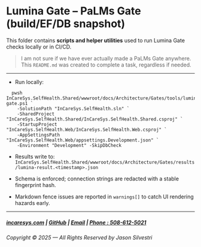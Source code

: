 ﻿# Lumina Gate – PaLMs Gate (build/EF/DB snapshot)

This folder contains **scripts and helper utilities** used to run Lumina Gate checks locally or in CI/CD.

> I am not sure if we have ever actually made a PaLMs Gate anywhere. This `README.md` was created to complete a task, regardless if needed.

--- 

- Run locally:

```
  pwsh InCareSys.SelfHealth.Shared/wwwroot/docs/Architecture/Gates/tools/lumina-gate.ps1 `
    -SolutionPath "InCareSys.SelfHealth.sln" `
    -SharedProject "InCareSys.SelfHealth.Shared/InCareSys.SelfHealth.Shared.csproj" `
    -StartupProject "InCareSys.SelfHealth.Web/InCareSys.SelfHealth.Web.csproj" `
    -AppSettingsPath "InCareSys.SelfHealth.Web/appsettings.Development.json" `
    -Environment "Development" -SkipDbCheck
```

- Results write to:
  `InCareSys.SelfHealth.Shared/wwwroot/docs/Architecture/Gates/results/lumina-result.<timestamp>.json`

- Schema is enforced; connection strings are redacted with a stable fingerprint hash.
- Markdown fence issues are reported in `warnings[]` to catch UI rendering hazards early.


---

##### [incaresys.com](https://incaresys.com/) | [GitHub](https://github.com/TransR/InCareSys.SelfHealth) | [Email](mailto:marks@incaresys.com) | [Phone : 508-612-5021](phoneto:508-612-5021)

###### Copyright © 2025 — All Rights Reserved by Jason Silvestri

